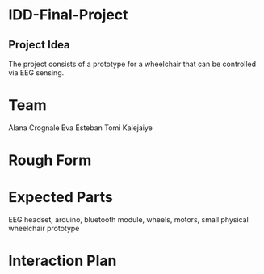 # IDD-Final-Project

## Project Idea

The project consists of a prototype for a wheelchair that can be controlled via EEG sensing.

# Team

Alana Crognale
Eva Esteban
Tomi Kalejaiye

# Rough Form


# Expected Parts

EEG headset, arduino, bluetooth module, wheels, motors, small physical wheelchair prototype 

# Interaction Plan
